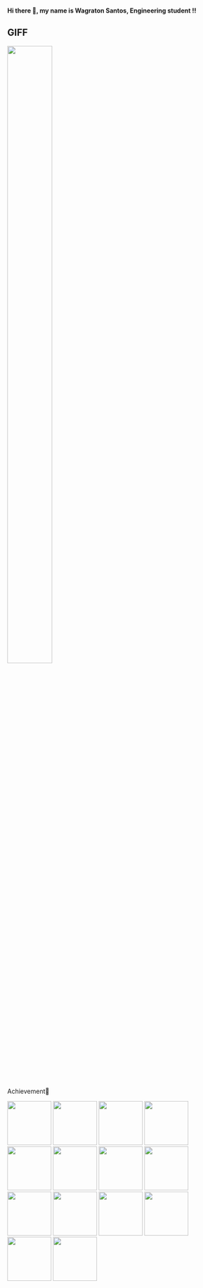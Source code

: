 ### <h4>Hi there 👋, my name is Wagraton Santos, Engineering student !!</h4>


## GIFF
<div>
    <a display="flex" height= 400px; justify-content= "center" overflow= "hidden">
    <img flex= "none" width= 45%; height= 60%; src="https://media.giphy.com/media/l3ZrVw8NkxIly/giphy.gif" />
    </a>
</div>

  ##
  
Achievement🥇 
 <div>      
  <a href="https://github.com/session"><img height="100" width="100" src="https://game.42sp.org.br/static/assets/achievements/libftm.png" ></a>
  <a href="https://github.com/session"><img height="100" width="100" src="https://game.42sp.org.br/static/assets/achievements/get_next_linem.png"></a>
  <a href="https://github.com/session"><img height="100" width="100" src="https://game.42sp.org.br/static/assets/achievements/ft_printfm.png" ></a>
  <a href="https://github.com/session"><img height="100" width="100" src="https://game.42sp.org.br/static/assets/achievements/born2berootm.png"></a>
  <a href="https://github.com/session"><img height="100" width="100" src="https://game.42sp.org.br/static/assets/achievements/so_longm.png"></a>
  <a href="https://github.com/session"><img height="100" width="100" src="https://game.42sp.org.br/static/assets/achievements/pipexm.png"></a>
  <a href="https://github.com/session"><img height="100" width="100" src="https://game.42sp.org.br/static/assets/achievements/push_swapm.png"></a>
  <a href="https://github.com/session"><img height="100" width="100" src="https://game.42sp.org.br/static/assets/achievements/philosophersm.png"></a>
  <a href="https://github.com/session"><img height="100" width="100" src="https://game.42sp.org.br/static/assets/achievements/cub3dm.png"></a>
  <a href="https://github.com/session"><img height="100" width="100" src="https://game.42sp.org.br/static/assets/achievements/minishellm.png"></a>
  <a href="https://github.com/session"><img height="100" width="100" src="https://game.42sp.org.br/static/assets/achievements/netpracticem.png"></a>
  <a href="https://github.com/session"><img height="100" width="100" src="https://game.42sp.org.br/static/assets/achievements/cppm.png"></a>
  <a href="https://github.com/session"><img height="100" width="100" src="https://game.42sp.org.br/static/assets/achievements/pipexm.png"></a>
     <a href="https://github.com/Wagratom/42Exercicios"><img height="100" width="100" src="https://game.42sp.org.br/static/assets/achievements/push_swapm.png"></a>
 </div>
  
